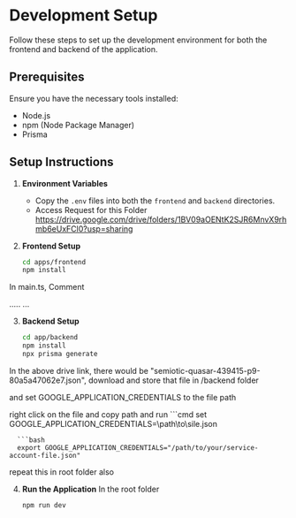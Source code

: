 # Development Setup

Follow these steps to set up the development environment for both the frontend and backend of the application.

## Prerequisites

Ensure you have the necessary tools installed:
- Node.js
- npm (Node Package Manager)
- Prisma

## Setup Instructions

1. **Environment Variables**
   - Copy the `.env` files into both the `frontend` and `backend` directories.
   - Access Request for this Folder
   https://drive.google.com/drive/folders/1BV09aOENtK2SJR6MnvX9rhmb6eUxFCl0?usp=sharing

2. **Frontend Setup**
   ```bash
   cd apps/frontend
   npm install

In main.ts, Comment 
<!-- <StrictMode> -->
.....
...
<!-- </StrictMode> -->

3. **Backend Setup**
    ```bash
    cd app/backend
    npm install
    npx prisma generate

In the above drive link, there would be "semiotic-quasar-439415-p9-80a5a47062e7.json", download and store that file in /backend folder

and set GOOGLE_APPLICATION_CREDENTIALS to the file path 

right click on the file and copy path 
and run
      ```cmd
      set GOOGLE_APPLICATION_CREDENTIALS=\path\to\sile.json

      ```bash
      export GOOGLE_APPLICATION_CREDENTIALS="/path/to/your/service-account-file.json"

repeat this in root folder also


4. **Run the Application**
    In the root folder
    ```bash
    npm run dev
